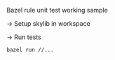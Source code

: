 Bazel rule unit test working sample

-> Setup skylib in workspace



-> Run tests

```
bazel run //...
```
